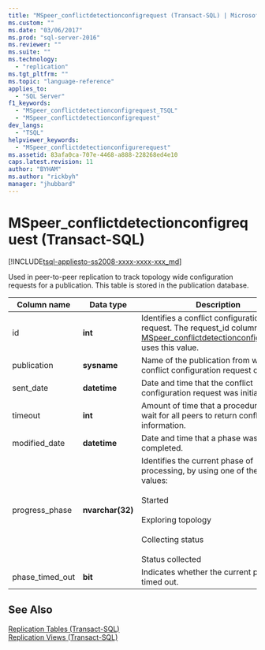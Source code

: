```yaml
---
title: "MSpeer_conflictdetectionconfigrequest (Transact-SQL) | Microsoft Docs"
ms.custom: ""
ms.date: "03/06/2017"
ms.prod: "sql-server-2016"
ms.reviewer: ""
ms.suite: ""
ms.technology: 
  - "replication"
ms.tgt_pltfrm: ""
ms.topic: "language-reference"
applies_to: 
  - "SQL Server"
f1_keywords: 
  - "MSpeer_conflictdetectionconfigrequest_TSQL"
  - "MSpeer_conflictdetectionconfigrequest"
dev_langs: 
  - "TSQL"
helpviewer_keywords: 
  - "MSpeer_conflictdetectionconfigurerequest"
ms.assetid: 83afa0ca-707e-4468-a888-228268ed4e10
caps.latest.revision: 11
author: "BYHAM"
ms.author: "rickbyh"
manager: "jhubbard"
---
```

# MSpeer_conflictdetectionconfigrequest (Transact-SQL)
[!INCLUDE[tsql-appliesto-ss2008-xxxx-xxxx-xxx_md](../../includes/tsql-appliesto-ss2008-xxxx-xxxx-xxx-md.md)]

  Used in peer-to-peer replication to track topology wide configuration requests for a publication. This table is stored in the publication database.  
  
|Column name|Data type|Description|  
|-----------------|---------------|-----------------|  
|id|**int**|Identifies a conflict configuration request. The request_id column in [MSpeer_conflictdetectionconfigresponse](../../relational-databases/system-tables/mspeer-conflictdetectionconfigresponse-transact-sql.md) uses this value.|  
|publication|**sysname**|Name of the publication from which the conflict configuration request originated.|  
|sent_date|**datetime**|Date and time that the conflict configuration request was initiated.|  
|timeout|**int**|Amount of time that a procedure should wait for all peers to return conflict information.|  
|modified_date|**datetime**|Date and time that a phase was completed.|  
|progress_phase|**nvarchar(32)**|Identifies the current phase of processing, by using one of the following values:<br /><br /> Started<br /><br /> Exploring topology<br /><br /> Collecting status<br /><br /> Status collected|  
|phase_timed_out|**bit**|Indicates whether the current phase has timed out.|  
  
## See Also  
 [Replication Tables &#40;Transact-SQL&#41;](../../relational-databases/system-tables/replication-tables-transact-sql.md)   
 [Replication Views &#40;Transact-SQL&#41;](../../relational-databases/system-views/replication-views-transact-sql.md)  
  
  